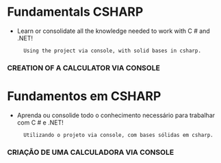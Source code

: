 # Fundamentals CSHARP

* Learn or consolidate all the knowledge needed to work with C # and .NET!


		Using the project via console, with solid bases in csharp.

### CREATION OF A CALCULATOR VIA CONSOLE

# Fundamentos em CSHARP

* Aprenda ou consolide todo o conhecimento necessário para trabalhar com C # e .NET!


        Utilizando o projeto via console, com bases sólidas em csharp.

### CRIAÇÃO DE UMA CALCULADORA VIA CONSOLE
